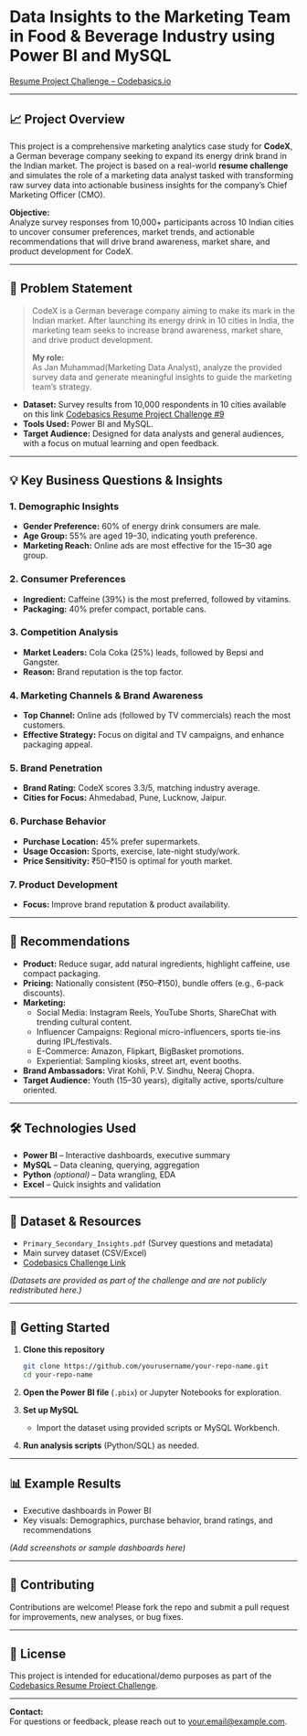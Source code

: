 # Data Insights to the Marketing Team in Food & Beverage Industry using Power BI and MySQL

[Resume Project Challenge – Codebasics.io](https://codebasics.io/challenges/codebasics-resume-project-challenge/9)

---

## 📈 Project Overview

This project is a comprehensive marketing analytics case study for **CodeX**, a German beverage company seeking to expand its energy drink brand in the Indian market. The project is based on a real-world **resume challenge** and simulates the role of a marketing data analyst tasked with transforming raw survey data into actionable business insights for the company’s Chief Marketing Officer (CMO).

**Objective:**  
Analyze survey responses from 10,000+ participants across 10 Indian cities to uncover consumer preferences, market trends, and actionable recommendations that will drive brand awareness, market share, and product development for CodeX.

---

## 🏁 Problem Statement

> CodeX is a German beverage company aiming to make its mark in the Indian market. After launching its energy drink in 10 cities in India, the marketing team seeks to increase brand awareness, market share, and drive product development.  
>  
> **My role:**  
> As Jan Muhammad(Marketing Data Analyst), analyze the provided survey data and generate meaningful insights to guide the marketing team’s strategy.

- **Dataset:** Survey results from 10,000 respondents in 10 cities available on this link [Codebasics Resume Project Challenge #9](https://codebasics.io/challenges/codebasics-resume-project-challenge/9)
- **Tools Used:** Power BI and MySQL.
- **Target Audience:** Designed for data analysts and general audiences, with a focus on mutual learning and open feedback.
---

## 💡 Key Business Questions & Insights

### 1. Demographic Insights
- **Gender Preference:** 60% of energy drink consumers are male.
- **Age Group:** 55% are aged 19–30, indicating youth preference.
- **Marketing Reach:** Online ads are most effective for the 15–30 age group.

### 2. Consumer Preferences
- **Ingredient:** Caffeine (39%) is the most preferred, followed by vitamins.
- **Packaging:** 40% prefer compact, portable cans.

### 3. Competition Analysis
- **Market Leaders:** Cola Coka (25%) leads, followed by Bepsi and Gangster.
- **Reason:** Brand reputation is the top factor.

### 4. Marketing Channels & Brand Awareness
- **Top Channel:** Online ads (followed by TV commercials) reach the most customers.
- **Effective Strategy:** Focus on digital and TV campaigns, and enhance packaging appeal.

### 5. Brand Penetration
- **Brand Rating:** CodeX scores 3.3/5, matching industry average.
- **Cities for Focus:** Ahmedabad, Pune, Lucknow, Jaipur.

### 6. Purchase Behavior
- **Purchase Location:** 45% prefer supermarkets.
- **Usage Occasion:** Sports, exercise, late-night study/work.
- **Price Sensitivity:** ₹50–₹150 is optimal for youth market.

### 7. Product Development
- **Focus:** Improve brand reputation & product availability.

---

## 🎯 Recommendations

- **Product:** Reduce sugar, add natural ingredients, highlight caffeine, use compact packaging.
- **Pricing:** Nationally consistent (₹50–₹150), bundle offers (e.g., 6-pack discounts).
- **Marketing:**
  - Social Media: Instagram Reels, YouTube Shorts, ShareChat with trending cultural content.
  - Influencer Campaigns: Regional micro-influencers, sports tie-ins during IPL/festivals.
  - E-Commerce: Amazon, Flipkart, BigBasket promotions.
  - Experiential: Sampling kiosks, street art, event booths.
- **Brand Ambassadors:** Virat Kohli, P.V. Sindhu, Neeraj Chopra.
- **Target Audience:** Youth (15–30 years), digitally active, sports/culture oriented.

---

## 🛠️ Technologies Used

- **Power BI** – Interactive dashboards, executive summary
- **MySQL** – Data cleaning, querying, aggregation
- **Python** *(optional)* – Data wrangling, EDA
- **Excel** – Quick insights and validation

---

## 📁 Dataset & Resources

- `Primary_Secondary_Insights.pdf` (Survey questions and metadata)
- Main survey dataset (CSV/Excel)
- [Codebasics Challenge Link](https://codebasics.io/challenges/codebasics-resume-project-challenge/9)

*(Datasets are provided as part of the challenge and are not publicly redistributed here.)*

---

## 🚀 Getting Started

1. **Clone this repository**
   ```bash
   git clone https://github.com/yourusername/your-repo-name.git
   cd your-repo-name
   ```

2. **Open the Power BI file** (`.pbix`) or Jupyter Notebooks for exploration.

3. **Set up MySQL**
   - Import the dataset using provided scripts or MySQL Workbench.

4. **Run analysis scripts** (Python/SQL) as needed.

---

## 📊 Example Results

- Executive dashboards in Power BI
- Key visuals: Demographics, purchase behavior, brand ratings, and recommendations

*(Add screenshots or sample dashboards here)*

---

## 🤝 Contributing

Contributions are welcome! Please fork the repo and submit a pull request for improvements, new analyses, or bug fixes.

---

## 📄 License

This project is intended for educational/demo purposes as part of the [Codebasics Resume Project Challenge](https://codebasics.io/challenges/codebasics-resume-project-challenge/9).

---

**Contact:**  
For questions or feedback, please reach out to [your.email@example.com](mailto:your.email@example.com).
